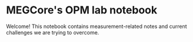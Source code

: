 # MEGCore's OPM lab notebook 

Welcome!
This notebook contains measurement-related notes and current challenges we are trying to overcome. 
 